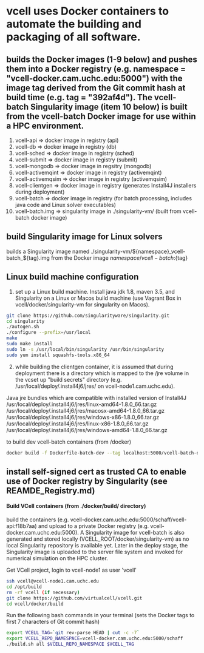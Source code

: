 # vcell uses Docker containers to automate the building and packaging of all software.

## builds the Docker images (1-9 below) and pushes them into a Docker registry (e.g. namespace = "vcell-docker.cam.uchc.edu:5000") with the image tag derived from the Git commit hash at build time (e.g. tag = "392af4d").  The vcell-batch Singularity image (item 10 below) is built from the vcell-batch Docker image for use within a HPC environment.

1) vcell-api         => docker image in registry    (api)
2) vcell-db          => docker image in registry    (db)
3) vcell-sched       => docker image in registry    (sched)
4) vcell-submit      => docker image in registry    (submit)
5) vcell-mongodb     => docker image in regsitry    (mongodb)
6) vcell-activemqint => docker image in registry    (activemqint)
7) vcell-activemqsim => docker image in registry    (activemqsim)
8) vcell-clientgen   => docker image in registry    (generates Install4J installers during deployment)
9) vcell-batch       => docker image in registry    (for batch processing, includes java code and Linux solver executables)
10) vcell-batch.img  => singularity image in ./singularity-vm/   (built from vcell-batch docker image)

## build Singularity image for Linux solvers

builds a Singularity image named ./singularity-vm/${namespace}_vcell-batch_${tag}.img from the Docker image ${namespace}/vcell-batch:${tag}

## Linux build machine configuration

1) set up a Linux build machine.  Install java jdk 1.8, maven 3.5, and Singularity on a Linux or Macos build machine (use Vagrant Box in vcell/docker/singularity-vm for singularity on Macos).

```bash
git clone https://github.com/singularityware/singularity.git
cd singularity
./autogen.sh
./configure --prefix=/usr/local
make
sudo make install
sudo ln -s /usr/local/bin/singularity /usr/bin/singularity 
sudo yum install squashfs-tools.x86_64
```

2) while building the clientgen container, it is assumed that during deployment there is a directory which is mapped to the /jre volume in the vcset up "build secrets" directory (e.g. /usr/local/deploy/.install4j6/jres/ on vcell-node1.cam.uchc.edu).


Java jre bundles which are compatible with installed version of
Install4J
/usr/local/deploy/.install4j6/jres/linux-amd64-1.8.0_66.tar.gz
/usr/local/deploy/.install4j6/jres/macosx-amd64-1.8.0_66.tar.gz
/usr/local/deploy/.install4j6/jres/windows-x86-1.8.0_66.tar.gz
/usr/local/deploy/.install4j6/jres/linux-x86-1.8.0_66.tar.gz	
/usr/local/deploy/.install4j6/jres/windows-amd64-1.8.0_66.tar.gz


to build dev vcell-batch containers (from <vcellroot>/docker)

```bash
docker build -f Dockerfile-batch-dev --tag localhost:5000/vcell-batch-dev ..
```

## install self-signed cert as trusted CA to enable use of Docker registry by Singularity (see REAMDE_Registry.md)


#### Build VCell containers (from ./docker/build/ directory)

build the containers (e.g. vcell-docker.cam.uchc.edu:5000/schaff/vcell-api:f18b7aa) and upload to a private Docker registry (e.g. vcell-docker.cam.uchc.edu:5000).  A Singularity image for vcell-batch is also generated and stored locally (VCELL_ROOT/docker/singularity-vm) as no local Singularity repository is available yet.  Later in the deploy stage, the Singularity image is uploaded to the server file system and invoked for numerical simulation on the HPC cluster. 

Get VCell project, login to vcell-node1 as user 'vcell'

```bash
ssh vcell@vcell-node1.cam.uchc.edu
cd /opt/build
rm -rf vcell (if necessary)
git clone https://github.com/virtualcell/vcell.git
cd vcell/docker/build
```

Run the following bash commands in your terminal (sets the Docker tags to first 7 characters of Git commit hash)

```bash
export VCELL_TAG=`git rev-parse HEAD | cut -c -7`
export VCELL_REPO_NAMESPACE=vcell-docker.cam.uchc.edu:5000/schaff
./build.sh all $VCELL_REPO_NAMESPACE $VCELL_TAG
```

